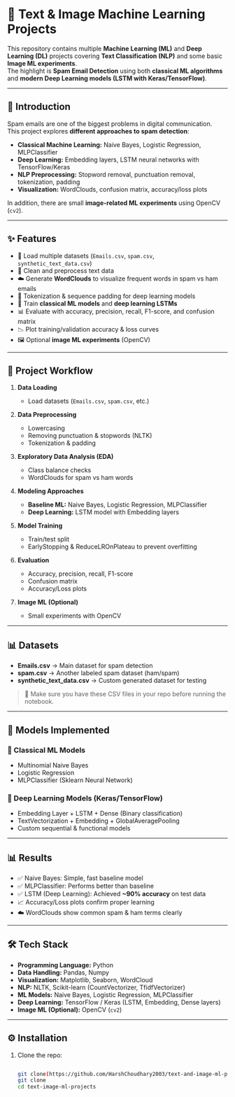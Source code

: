 # 🧠 Text & Image Machine Learning Projects  

This repository contains multiple **Machine Learning (ML)** and **Deep Learning (DL)** projects covering **Text Classification (NLP)** and some basic **Image ML experiments**.  
The highlight is **Spam Email Detection** using both **classical ML algorithms** and **modern Deep Learning models (LSTM with Keras/TensorFlow)**.  

---



## 📖 Introduction  

Spam emails are one of the biggest problems in digital communication.  
This project explores **different approaches to spam detection**:  

- **Classical Machine Learning:** Naive Bayes, Logistic Regression, MLPClassifier  
- **Deep Learning:** Embedding layers, LSTM neural networks with TensorFlow/Keras  
- **NLP Preprocessing:** Stopword removal, punctuation removal, tokenization, padding  
- **Visualization:** WordClouds, confusion matrix, accuracy/loss plots  

In addition, there are small **image-related ML experiments** using OpenCV (`cv2`).  

---

## ✨ Features  

- 📂 Load multiple datasets (`Emails.csv`, `spam.csv`, `synthetic_text_data.csv`)  
- 🧹 Clean and preprocess text data  
- ☁️ Generate **WordClouds** to visualize frequent words in spam vs ham emails  
- 🔡 Tokenization & sequence padding for deep learning models  
- 🧠 Train **classical ML models** and **deep learning LSTMs**  
- 📊 Evaluate with accuracy, precision, recall, F1-score, and confusion matrix  
- 📉 Plot training/validation accuracy & loss curves  
- 🖼️ Optional **image ML experiments** (OpenCV)  

---

## 📂 Project Workflow  

1. **Data Loading**  
   - Load datasets (`Emails.csv`, `spam.csv`, etc.)  

2. **Data Preprocessing**  
   - Lowercasing  
   - Removing punctuation & stopwords (NLTK)  
   - Tokenization & padding  

3. **Exploratory Data Analysis (EDA)**  
   - Class balance checks  
   - WordClouds for spam vs ham words  

4. **Modeling Approaches**  
   - **Baseline ML:** Naive Bayes, Logistic Regression, MLPClassifier  
   - **Deep Learning:** LSTM model with Embedding layers  

5. **Model Training**  
   - Train/test split  
   - EarlyStopping & ReduceLROnPlateau to prevent overfitting  

6. **Evaluation**  
   - Accuracy, precision, recall, F1-score  
   - Confusion matrix  
   - Accuracy/Loss plots  

7. **Image ML (Optional)**  
   - Small experiments with OpenCV  

---

## 📊 Datasets  

- **Emails.csv** → Main dataset for spam detection  
- **spam.csv** → Another labeled spam dataset (ham/spam)  
- **synthetic_text_data.csv** → Custom generated dataset for testing  

> 📌 Make sure you have these CSV files in your repo before running the notebook.  

---

## 🤖 Models Implemented  

### 🔹 Classical ML Models  
- Multinomial Naive Bayes  
- Logistic Regression  
- MLPClassifier (Sklearn Neural Network)  

### 🔹 Deep Learning Models (Keras/TensorFlow)  
- Embedding Layer + LSTM + Dense (Binary classification)  
- TextVectorization + Embedding + GlobalAveragePooling  
- Custom sequential & functional models  

---

## 📊 Results  

- ✅ Naive Bayes: Simple, fast baseline model  
- ✅ MLPClassifier: Performs better than baseline  
- ✅ LSTM (Deep Learning): Achieved **~90% accuracy** on test data  
- 📈 Accuracy/Loss plots confirm proper learning  
- ☁️ WordClouds show common spam & ham terms clearly  

---

## 🛠 Tech Stack  

- **Programming Language:** Python  
- **Data Handling:** Pandas, Numpy  
- **Visualization:** Matplotlib, Seaborn, WordCloud  
- **NLP:** NLTK, Scikit-learn (CountVectorizer, TfidfVectorizer)  
- **ML Models:** Naive Bayes, Logistic Regression, MLPClassifier  
- **Deep Learning:** TensorFlow / Keras (LSTM, Embedding, Dense layers)  
- **Image ML (Optional):** OpenCV (`cv2`)  

---

## ⚙️ Installation  

1. Clone the repo:  
   ```bash
   
   git clone(https://github.com/HarshChoudhary2003/text-and-image-ml-projects/tree/main)
   git clone
   cd text-image-ml-projects

